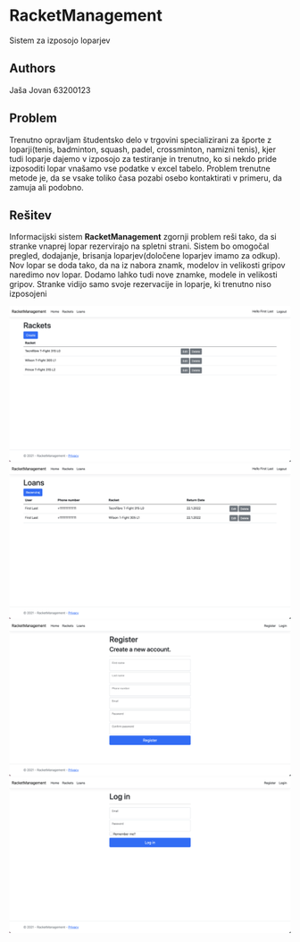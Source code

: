 # RacketManagement
Sistem za izposojo loparjev

## Authors
Jaša Jovan 63200123

## Problem
Trenutno opravljam študentsko delo v trgovini specializirani za športe z loparji(tenis, badminton, squash, padel, crossminton, namizni tenis), kjer tudi loparje dajemo v izposojo za testiranje in trenutno, ko si nekdo pride izposoditi lopar vnašamo vse podatke v excel tabelo. Problem trenutne metode je, da se vsake toliko časa pozabi osebo kontaktirati v primeru, da zamuja ali podobno.

## Rešitev
Informacijski sistem **RacketManagement** zgornji problem reši tako, da si stranke vnaprej lopar rezervirajo na spletni strani.
Sistem bo omogočal pregled, dodajanje, brisanja loparjev(določene loparjev imamo za odkup). Nov lopar se doda tako, da na iz nabora znamk, modelov in velikosti gripov naredimo nov lopar. Dodamo lahko tudi nove znamke, modele in velikosti gripov. Stranke vidijo samo svoje rezervacije in loparje, ki trenutno niso izposojeni

![Racket View](./racketview.png)
![Loan View](./loanview.png)
![Register View](./register.png)
![Login View](./login.png)
